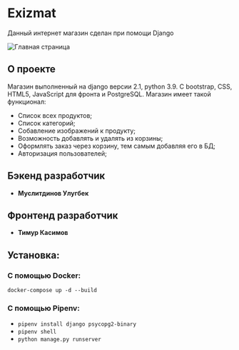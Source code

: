 # Exizmat

Данный интернет магазин сделан при помощи Django

<img src="./doc/images/logo.png" alt="Главная страница">

## О проекте

Магазин выполненный на django версии 2.1, python 3.9. С bootstrap, CSS, HTML5, JavaScript для фронта и PostgreSQL.
Магазин имеет такой функционал:
- Список всех продуктов;
- Список категорий;
- Собавление изображений к продукту;
- Возможность добавлять и удалять из корзины;
- Оформлять заказ через корзину, тем самым добавляя его в БД;
- Авторизация пользователей;




## Бэкенд разработчик

* **Муслитдинов Улугбек**

## Фронтенд разработчик

* **Тимур Касимов**


## Установка:
### С помощью Docker:
```docker-compose up -d --build```

### С помощью Pipenv:
* ```pipenv install django psycopg2-binary```
* ```pipenv shell```
* ```python manage.py runserver```

